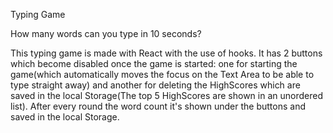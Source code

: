 Typing Game 


How many words can you type in 10 seconds?



This typing game is made with React with the use of hooks. It has 2 buttons which become disabled once the game is started: one for starting the game(which automatically moves the focus on the Text Area to be able to type straight away) and another for deleting the HighScores which are saved in the local Storage(The top 5 HighScores are shown in an unordered list). After every round the word count it's shown under the buttons and saved in the local Storage.
